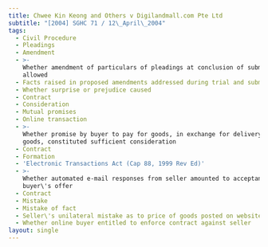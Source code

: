 ```yaml
---
title: Chwee Kin Keong and Others v Digilandmall.com Pte Ltd
subtitle: "[2004] SGHC 71 / 12\_April\_2004"
tags:
  - Civil Procedure
  - Pleadings
  - Amendment
  - >-
    Whether amendment of particulars of pleadings at conclusion of submissions
    allowed
  - Facts raised in proposed amendments addressed during trial and submissions
  - Whether surprise or prejudice caused
  - Contract
  - Consideration
  - Mutual promises
  - Online transaction
  - >-
    Whether promise by buyer to pay for goods, in exchange for delivery of
    goods, constituted sufficient consideration
  - Contract
  - Formation
  - 'Electronic Transactions Act (Cap 88, 1999 Rev Ed)'
  - >-
    Whether automated e-mail responses from seller amounted to acceptance of
    buyer\'s offer
  - Contract
  - Mistake
  - Mistake of fact
  - Seller\'s unilateral mistake as to price of goods posted on website
  - Whether online buyer entitled to enforce contract against seller
layout: single
---
```


